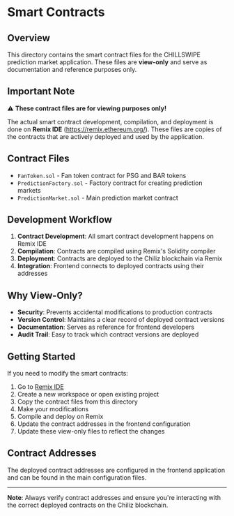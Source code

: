 # Smart Contracts

## Overview

This directory contains the smart contract files for the CHILLSWIPE prediction market application. These files are **view-only** and serve as documentation and reference purposes only.

## Important Note

⚠️ **These contract files are for viewing purposes only!**

The actual smart contract development, compilation, and deployment is done on **Remix IDE** (https://remix.ethereum.org/). These files are copies of the contracts that are actively deployed and used by the application.

## Contract Files

- `FanToken.sol` - Fan token contract for PSG and BAR tokens
- `PredictionFactory.sol` - Factory contract for creating prediction markets
- `PredictionMarket.sol` - Main prediction market contract

## Development Workflow

1. **Contract Development**: All smart contract development happens on Remix IDE
2. **Compilation**: Contracts are compiled using Remix's Solidity compiler
3. **Deployment**: Contracts are deployed to the Chiliz blockchain via Remix
4. **Integration**: Frontend connects to deployed contracts using their addresses

## Why View-Only?

- **Security**: Prevents accidental modifications to production contracts
- **Version Control**: Maintains a clear record of deployed contract versions
- **Documentation**: Serves as reference for frontend developers
- **Audit Trail**: Easy to track which contract versions are deployed

## Getting Started

If you need to modify the smart contracts:

1. Go to [Remix IDE](https://remix.ethereum.org/)
2. Create a new workspace or open existing project
3. Copy the contract files from this directory
4. Make your modifications
5. Compile and deploy on Remix
6. Update the contract addresses in the frontend configuration
7. Update these view-only files to reflect the changes

## Contract Addresses

The deployed contract addresses are configured in the frontend application and can be found in the main configuration files.

---

**Note**: Always verify contract addresses and ensure you're interacting with the correct deployed contracts on the Chiliz blockchain. 